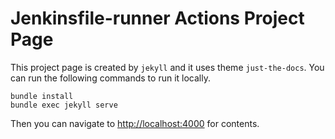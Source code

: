 # Jenkinsfile-runner Actions Project Page

This project page is created by `jekyll` and it uses theme `just-the-docs`. You can run the following commands to run it locally.
```shell
bundle install
bundle exec jekyll serve
```
Then you can navigate to [http://localhost:4000](http://localhost:4000) for contents.
